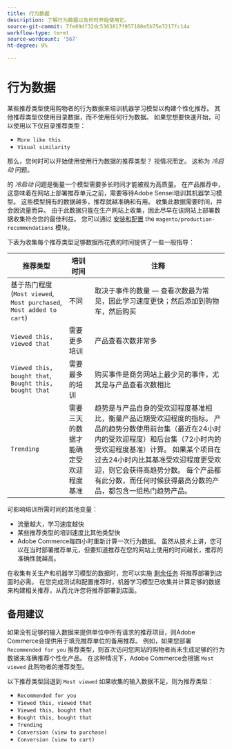 ```yaml
---
title: 行为数据
description: 了解行为数据以及何时开始使用它。
source-git-commit: 7fe89df32dc5363817f957180e5b75e7217fc14a
workflow-type: tm+mt
source-wordcount: '567'
ht-degree: 0%

---
```


# 行为数据

某些推荐类型使用购物者的行为数据来培训机器学习模型以构建个性化推荐。 其他推荐类型仅使用目录数据，而不使用任何行为数据。 如果您想要快速开始，可以使用以下仅目录推荐类型：

- `More like this`
- `Visual similarity`

那么，您何时可以开始使用使用行为数据的推荐类型？ 视情况而定。 这称为 _冷启动_ 问题。

的 _冷启动_ 问题是衡量一个模型需要多长时间才能被视为高质量。 在产品推荐中，这意味着在网站上部署推荐单元之前，需要等待Adobe Sensei培训其机器学习模型。 这些模型拥有的数据越多，推荐就越准确和有用。 收集此数据需要时间，并会因流量而异。 由于此数据只能在生产网站上收集，因此尽早在该网站上部署数据收集符合您的最佳利益。 您可以通过 [安装和配置](install-configure.md) the `magento/production-recommendations` 模块。

下表为收集每个推荐类型足够数据所花费的时间提供了一些一般指导：

| 推荐类型 | 培训时间 | 注释 |
|---|---|---|
| 基于热门程度(`Most viewed`, `Most purchased`, `Most added to cart`) | 不同 | 取决于事件的数量 — 查看次数最为常见，因此学习速度更快；然后添加到购物车，然后购买 |
| `Viewed this, viewed that` | 需要更多培训 | 产品查看次数非常多 |
| `Viewed this, bought that`, `Bought this, bought that` | 需要最多的培训 | 购买事件是商务网站上最少见的事件，尤其是与产品查看次数相比 |
| `Trending` | 需要三天的数据才能确定受欢迎程度基准 | 趋势是与产品自身的受欢迎程度基准相比，衡量产品近期受欢迎程度的指标。 产品的趋势分数使用前台集（最近在24小时内的受欢迎程度）和后台集（72小时内的受欢迎程度基准）计算。 如果某个项目在过去24小时内比其基准受欢迎程度更受欢迎，则它会获得高趋势分数。 每个产品都有此分数，而任何时候获得最高分数的产品，都包含一组热门趋势产品。 |

可影响培训所需时间的其他变量：

- 流量越大，学习速度越快
- 某些推荐类型的培训速度比其他类型快
- Adobe Commerce每四小时重新计算一次行为数据。 虽然从技术上讲，您可以在当时部署推荐单元，但要知道推荐在您的网站上使用的时间越长，推荐的准确性就越高。

在收集有关生产和机器学习模型的数据时，您可以实施 [剩余任务](implementation-workflow.md) 将推荐部署到店面时必需。 在您完成测试和配置推荐时，机器学习模型已收集并计算足够的数据来构建相关推荐，从而允许您将推荐部署到店面。

## 备用建议

如果没有足够的输入数据来提供单位中所有请求的推荐项目，则Adobe Commerce会提供用于填充推荐单位的备用推荐。 例如，如果您部署 `Recommended for you` 推荐类型，则首次访问您网站的购物者尚未生成足够的行为数据来准确推荐个性化产品。 在这种情况下，Adobe Commerce会根据 `Most viewed` 此购物者的推荐类型。

以下推荐类型回退到 `Most viewed` 如果收集的输入数据不足，则为推荐类型：

- `Recommended for you`
- `Viewed this, viewed that`
- `Viewed this, bought that`
- `Bought this, bought that`
- `Trending`
- `Conversion (view to purchase)`
- `Conversion (view to cart)`
